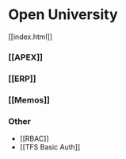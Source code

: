 # Open University
[[index.html]]

###  [[APEX]]
### [[ERP]]
### [[Memos]]
### Other
* [[RBAC]]
* [[TFS Basic Auth]]